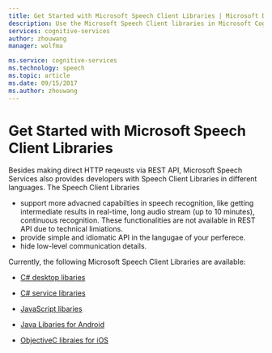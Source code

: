 ```yaml
---
title: Get Started with Microsoft Speech Client Libraries | Microsoft Docs
description: Use the Microsoft Speech Client libraries in Microsoft Cognitive Services to develop applications that convert spoken audio to text.
services: cognitive-services
author: zhouwang
manager: wolfma

ms.service: cognitive-services
ms.technology: speech
ms.topic: article
ms.date: 09/15/2017
ms.author: zhouwang
---
```


# Get Started with Microsoft Speech Client Libraries

Besides making direct HTTP reqeusts via REST API, Microsoft Speech Services also provides developers with Speech Client Libraries in different languages. The Speech Client Libraries
- support more advacned capabilties in speech recognition, like getting intermediate results in real-time, long audio stream (up to 10 minutes), continuous recognition. These functionalities are not available in REST API due to technical limiations.
- provide simple and idiomatic API in the langugae of your perferece.
- hide low-level communication details.

Currently, the following Microsoft Speech Client Libraries are available:

- [C# desktop libaries](GetStartedCSharpDesktop.md)

- [C# service libraries](GetStartedCSharpServiceLibrary.md)

- [JavaScript libaries](GetttingStartedJSWebsockets.md)

- [Java Libaries for Android](GetStartedJavaAndroid.md)

- [ObjectiveC libraies for iOS](Get-Started-ObjectiveC-iOS.md)

